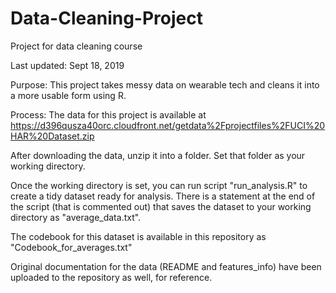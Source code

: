 # Data-Cleaning-Project
Project for data cleaning course

Last updated: Sept 18, 2019

Purpose:
This project takes messy data on wearable tech and cleans it into a more usable form using R.

Process:
The data for this project is available at https://d396qusza40orc.cloudfront.net/getdata%2Fprojectfiles%2FUCI%20HAR%20Dataset.zip 

After downloading the data, unzip it into a folder. Set that folder as your working directory.

Once the working directory is set, you can run script "run_analysis.R" to create a tidy dataset ready for analysis.
There is a statement at the end of the script (that is commented out) that saves the dataset to your working directory as "average_data.txt".

The codebook for this dataset is available in this repository as "Codebook_for_averages.txt"

Original documentation for the data (README and features_info) have been uploaded to the repository as well, for reference.
